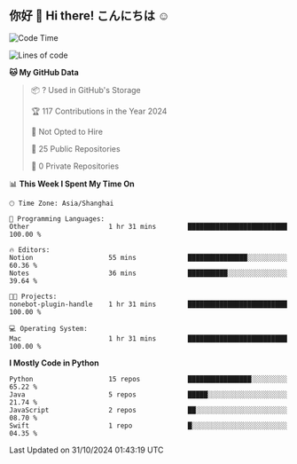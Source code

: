 ## 你好 👋 Hi there! こんにちは ☺️

<!--START_SECTION:waka-->
![Code Time](http://img.shields.io/badge/Code%20Time-24%20hrs%2042%20mins-blue)

![Lines of code](https://img.shields.io/badge/From%20Hello%20World%20I%27ve%20Written-8.5%20thousand%20lines%20of%20code-blue)

**🐱 My GitHub Data** 

> 📦 ? Used in GitHub's Storage 
 > 
> 🏆 117 Contributions in the Year 2024
 > 
> 🚫 Not Opted to Hire
 > 
> 📜 25 Public Repositories 
 > 
> 🔑 0 Private Repositories 
 > 
📊 **This Week I Spent My Time On** 

```text
🕑︎ Time Zone: Asia/Shanghai

💬 Programming Languages: 
Other                    1 hr 31 mins        █████████████████████████   100.00 % 

🔥 Editors: 
Notion                   55 mins             ███████████████░░░░░░░░░░   60.36 % 
Notes                    36 mins             ██████████░░░░░░░░░░░░░░░   39.64 % 

🐱‍💻 Projects: 
nonebot-plugin-handle    1 hr 31 mins        █████████████████████████   100.00 % 

💻 Operating System: 
Mac                      1 hr 31 mins        █████████████████████████   100.00 % 
```

**I Mostly Code in Python** 

```text
Python                   15 repos            ████████████████░░░░░░░░░   65.22 % 
Java                     5 repos             █████░░░░░░░░░░░░░░░░░░░░   21.74 % 
JavaScript               2 repos             ██░░░░░░░░░░░░░░░░░░░░░░░   08.70 % 
Swift                    1 repo              █░░░░░░░░░░░░░░░░░░░░░░░░   04.35 % 
```




 Last Updated on 31/10/2024 01:43:19 UTC
<!--END_SECTION:waka-->